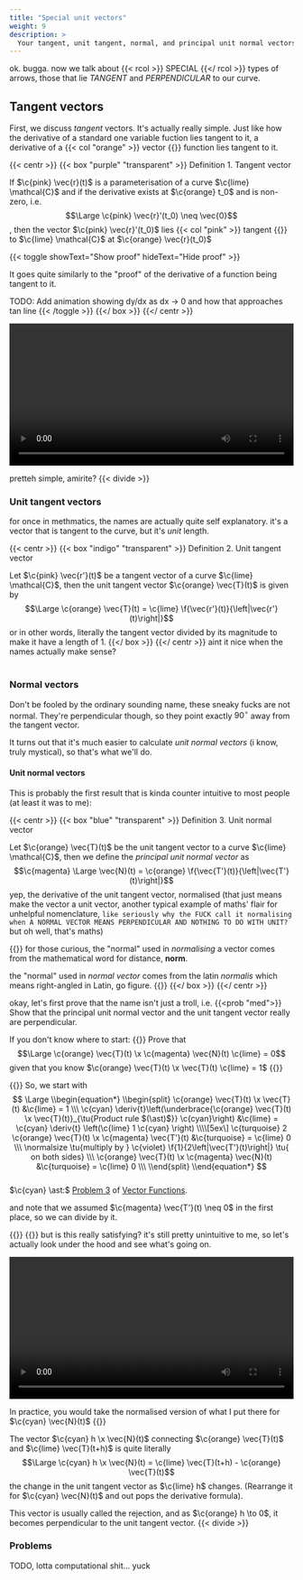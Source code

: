 ```yaml
---
title: "Special unit vectors"
weight: 9
description: >
  Your tangent, unit tangent, normal, and principal unit normal vectors.
---
```


ok. bugga. now we talk about {{< rcol >}} SPECIAL {{</ rcol >}} types of arrows, those that lie *TANGENT* and *PERPENDICULAR* to our curve.

## Tangent vectors
First, we discuss *tangent* vectors. It's actually really simple. Just like how the derivative of a standard one variable fuction lies tangent to it, a derivative of a {{< col "orange" >}} vector {{</col>}} function lies tangent to it. 

{{< centr >}}
{{< box "purple" "transparent" >}}
Definition 1. Tangent vector

If $\c{pink} \vec{r}(t)$ is a parameterisation of a curve $\c{lime} \mathcal{C}$ and if the derivative exists at $\c{orange} t_0$ and is non-zero, i.e. $$\Large \c{pink} \vec{r}'(t_0) \neq \vec{0}$$, then the vector $\c{pink} \vec{r}'(t_0)$ lies {{< col "pink" >}} tangent {{</col>}} to $\c{lime} \mathcal{C}$ at $\c{orange} \vec{r}(t_0)$

{{< toggle showText="Show proof" hideText="Hide proof" >}}

It goes quite similarly to the \"proof\" of the derivative of a function being tangent to it. 

TODO: Add animation showing dy/dx as dx -> 0 and how that approaches tan line
{{< /toggle >}}
{{</ box >}}
{{</ centr >}}


<video width=100% controls> <source src="/anim/mvchap1/TangentVectorParametric.mp4" type="video/mp4">

pretteh simple, amirite?
{{< divide >}}
<h3> Unit tangent vectors </h3>  

for once in methmatics, the names are actually quite self explanatory. it's a vector that is tangent to the curve, but it's *unit* length. 

{{< centr >}}
{{< box "indigo" "transparent" >}}
Definition 2. Unit tangent vector  

Let $\c{pink} \vec{r'}(t)$ be a tangent vector of a curve $\c{lime} \mathcal{C}$, then the unit tangent vector $\c{orange} \vec{T}(t)$ is given by 
$$\Large \c{orange} \vec{T}(t) = \c{lime} \f{\vec{r'}(t)}{\left|\vec{r'}(t)\right|}$$
or in other words, literally the tangent vector divided by its magnitude to make it have a length of 1.
{{</ box >}}
{{</ centr >}}
aint it nice when the names actually make sense?  
<br>

### Normal vectors
Don't be fooled by the ordinary sounding name, these sneaky fucks are not normal. They're perpendicular though, so they point exactly $90^{\circ}$ away from the tangent vector.  

It turns out that it's much easier to calculate *unit normal vectors* (i know, truly mystical), so that's what we'll do. 

<h4> Unit normal vectors </h4>  

This is probably the first result that is kinda counter intuitive to most people (at least it was to me):

{{< centr >}}
{{< box "blue" "transparent" >}}
Definition 3. Unit normal vector  

Let $\c{orange} \vec{T}(t)$ be the unit tangent vector to a curve $\c{lime} \mathcal{C}$, then we define the *principal unit normal vector* as 
$$\c{magenta} \Large \vec{N}(t) = \c{orange} \f{\vec{T'}(t)}{\left|\vec{T'}(t)\right|}$$
yep, the derivative of the unit tangent vector, normalised (that just means make the vector a unit vector, another typical example of maths' flair for unhelpful nomenclature, `like seriously why the FUCK call it normalising when A NORMAL VECTOR MEANS PERPENDICULAR AND NOTHING TO DO WITH UNIT?` but oh well, that's maths)

{{<tip >}}
for those curious, the "normal" used in *normalising* a vector comes from the mathematical word for distance, **norm**.  

the "normal" used in *normal vector* comes from the latin *normalis* which means right-angled in Latin, go figure.
{{</tip>}}
{{</ box >}}
{{</ centr >}}

okay, let's first prove that the name isn't just a troll, i.e.
{{<prob "med">}} 
Show that the principal unit normal vector and the unit tangent vector really are perpendicular.  

If you don't know where to start:
{{<toggle showText="Show hint" hideText="Hide hint">}}
Prove that $$\Large \c{orange} \vec{T}(t) \x \c{magenta} \vec{N}(t)  \c{lime} = 0$$
given that you know $\c{orange} \vec{T}(t) \x \vec{T}(t) \c{lime} = 1$
{{</toggle>}}  

{{<toggle showText="Show proof" hideText="Hide proof">}}
So, we start with 
$$
\Large \\begin{equation*}
\\begin{split}  \c{orange} \vec{T}(t) \x \vec{T}(t) &\c{lime} = 1 \\\
\c{cyan} \deriv{t}\left(\underbrace{\c{orange} \vec{T}(t) \x \vec{T}(t)}_{\tu{Product rule $(\ast)$}} \c{cyan}\right) &\c{lime} = \c{cyan} \deriv{t} \left(\c{lime} 1 \c{cyan} \right) \\\\[5ex\]
\c{turquoise} 2 \c{orange} \vec{T}(t) \x \c{magenta} \vec{T'}(t) &\c{turquoise} = \c{lime} 0 \\\
\normalsize \tu{multiply by } \c{violet} \f{1}{2\left|\vec{T'}(t)\right|} \tu{ on both sides} \\\
\c{orange} \vec{T}(t) \x \c{magenta} \vec{N}(t) &\c{turquoise} = \c{lime} 0 \\\
\\end{split}
\\end{equation*}
$$  
$\c{cyan} \ast:$ [Problem 3](../vfunc/#problems) of [Vector Functions](../vfunc).  

and note that we assumed $\c{magenta} \vec{T'}(t) \neq 0$ in the first place, so we can divide by it. 

{{</toggle>}}
{{</prob>}}
but is this really satisfying? it's still pretty unintuitive to me, so let's actually look under the hood and see what's going on. 

<video width=100% controls> <source src="/anim/mvchap1/NormalVecPerpendicular.mp4" type="video/mp4">
(maybe remove music, use the 1.5 mb file lol)
c
{{<tip "warn">}}
In the animation, I'm representing $\c{cyan} \vec{N}(t)$ as $\c{orange} \vec{T'}(t)$, not the **normalised** (unit vector) version of it. This doesn't affect the validity of the proof, but it does make it easier to understand.  

In practice, you would take the normalised version of what I put there for $\c{cyan} \vec{N}(t)$
{{</tip>}}

The vector $\c{cyan} h \x \vec{N}(t)$ connecting $\c{orange} \vec{T}(t)$ and $\c{lime} \vec{T}(t+h)$ is quite literally $$\Large \c{cyan} h \x \vec{N}(t) = \c{lime} \vec{T}(t+h) - \c{orange} \vec{T}(t)$$ the change in the unit tangent vector as $\c{lime} h$ changes. (Rearrange it for $\c{cyan} \vec{N}(t)$ and out pops the derivative formula).

This vector is usually called the rejection, and as $\c{orange} h \to 0$, it becomes perpendicular to the unit tangent vector. 
{{< divide >}}

### Problems
TODO, lotta computational shit... yuck











